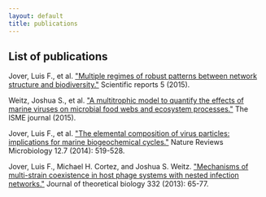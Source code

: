 ```yaml
---
layout: default
title: publications
---
```


## List of publications

Jover, Luis F., et al. [\"Multiple regimes of robust patterns between network structure and biodiversity.\"](http://www.nature.com/articles/srep17856) Scientific reports 5 (2015).

Weitz, Joshua S., et al. [\"A multitrophic model to quantify the effects of marine viruses on microbial food webs and ecosystem processes.\"](http://www.nature.com/ismej/journal/v9/n6/abs/ismej2014220a.html) The ISME journal (2015).

Jover, Luis F., et al. [\"The elemental composition of virus particles: implications for marine biogeochemical cycles.\"](http://www.nature.com/nrmicro/journal/v12/n7/abs/nrmicro3289.html) Nature Reviews Microbiology 12.7 (2014): 519-528.

Jover, Luis F., Michael H. Cortez, and Joshua S. Weitz. [\"Mechanisms of multi-strain coexistence in host phage systems with nested infection networks.\"](http://www.sciencedirect.com/science/article/pii/S0022519313001641) Journal of theoretical biology 332 (2013): 65-77.
